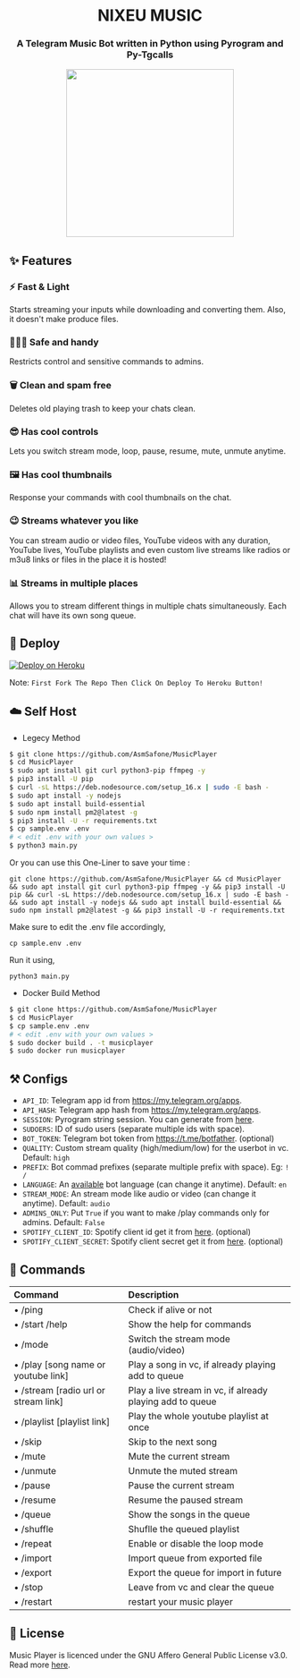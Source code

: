 <h1 align= center><b>NIXEU MUSIC</b></h1>
<h3 align = center> A Telegram Music Bot written in Python using Pyrogram and Py-Tgcalls </h3>

<p align="center"><a href="https://t.me/NIXEU_MUSIC"><img src="https://telegra.ph//file/7b9dde5782d3021bf3b8a.png" width="300"></a></p>

## ✨ <a name="features"></a>Features

### ⚡️ Fast & Light

Starts streaming your inputs while downloading and converting them. Also, it
doesn't make produce files.

### 👮🏻‍♀️ Safe and handy

Restricts control and sensitive commands to admins.

### 🗑 Clean and spam free

Deletes old playing trash to keep your chats clean.

### 😎 Has cool controls

Lets you switch stream mode, loop, pause, resume, mute, unmute anytime.

### 🖼 Has cool thumbnails

Response your commands with cool thumbnails on the chat.

### 😉 Streams whatever you like

You can stream audio or video files, YouTube videos with any duration,
YouTube lives, YouTube playlists and even custom live streams like radios or m3u8 links or files in
the place it is hosted!

### 📊 Streams in multiple places

Allows you to stream different things in multiple chats simultaneously. Each
chat will have its own song queue.

## 🚀 <a name="deploy"></a>Deploy

[![Deploy on Heroku](https://www.herokucdn.com/deploy/button.svg)](https://deploy.safone.tech)

Note: `First Fork The Repo Then Click On Deploy To Heroku Button!`


## ☁️ <a name="self_host"></a>Self Host

- Legecy Method
```bash
$ git clone https://github.com/AsmSafone/MusicPlayer
$ cd MusicPlayer
$ sudo apt install git curl python3-pip ffmpeg -y
$ pip3 install -U pip
$ curl -sL https://deb.nodesource.com/setup_16.x | sudo -E bash -
$ sudo apt install -y nodejs
$ sudo apt install build-essential
$ sudo npm install pm2@latest -g
$ pip3 install -U -r requirements.txt
$ cp sample.env .env
# < edit .env with your own values >
$ python3 main.py
```
Or you can use this One-Liner to save your time :

```
git clone https://github.com/AsmSafone/MusicPlayer && cd MusicPlayer && sudo apt install git curl python3-pip ffmpeg -y && pip3 install -U pip && curl -sL https://deb.nodesource.com/setup_16.x | sudo -E bash - && sudo apt install -y nodejs && sudo apt install build-essential && sudo npm install pm2@latest -g && pip3 install -U -r requirements.txt
```
Make sure to edit the .env file accordingly,
```
cp sample.env .env
```
Run it using,
```
python3 main.py
```

- Docker Build Method
```bash
$ git clone https://github.com/AsmSafone/MusicPlayer
$ cd MusicPlayer
$ cp sample.env .env
# < edit .env with your own values >
$ sudo docker build . -t musicplayer
$ sudo docker run musicplayer
```

## ⚒ <a name="configs"></a>Configs

- `API_ID`: Telegram app id from https://my.telegram.org/apps.
- `API_HASH`: Telegram app hash from https://my.telegram.org/apps.
- `SESSION`: Pyrogram string session. You can generate from [here](https://replit.com/@AsmSafone/genStr).
- `SUDOERS`: ID of sudo users (separate multiple ids with space).
- `BOT_TOKEN`: Telegram bot token from https://t.me/botfather. (optional)
- `QUALITY`: Custom stream quality (high/medium/low) for the userbot in vc. Default: `high`
- `PREFIX`: Bot commad prefixes (separate multiple prefix with space). Eg: `! /`
- `LANGUAGE`: An [available](#languages) bot language (can change it anytime). Default: `en`
- `STREAM_MODE`: An stream mode like audio or video (can change it anytime). Default: `audio`
- `ADMINS_ONLY`: Put `True` if you want to make /play commands only for admins. Default: `False`
- `SPOTIFY_CLIENT_ID`: Spotify client id get it from [here](https://developer.spotify.com/dashboard/applications). (optional)
- `SPOTIFY_CLIENT_SECRET`: Spotify client secret get it from [here](https://developer.spotify.com/dashboard/applications). (optional)


## 📄 <a name="commands"></a>Commands

Command | Description
:--- | :---
• /ping | Check if alive or not
• /start /help | Show the help for commands
• /mode  | Switch the stream mode (audio/video)
• /play [song name or youtube link] | Play a song in vc, if already playing add to queue
• /stream [radio url or stream link] | Play a live stream in vc, if already playing add to queue
• /playlist [playlist link] | Play the whole youtube playlist at once
• /skip | Skip to the next song
• /mute | Mute the current stream
• /unmute | Unmute the muted stream
• /pause | Pause the current stream
• /resume | Resume the paused stream
• /queue | Show the songs in the queue
• /shuffle | Shuflle the queued playlist
• /repeat | Enable or disable the loop mode
• /import | Import queue from exported file
• /export | Export the queue for import in future
• /stop | Leave from vc and clear the queue
• /restart | restart your music player

## 📃 <a name="license"></a>License

Music Player is licenced under the GNU Affero General Public License v3.0.
Read more [here](./LICENSE).
